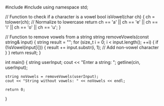 #include <iostream>
#include <string>
using namespace std;

// Function to check if a character is a vowel
bool isVowel(char ch) {
    ch = tolower(ch); // Normalize to lowercase
    return ch == 'a' || ch == 'e' || ch == 'i' || ch == 'o' || ch == 'u';
}

// Function to remove vowels from a string
string removeVowels(const string& input) {
    string result = "";
    for (size_t i = 0; i < input.length(); ++i) {
        if (!isVowel(input[i])) {
            result += input.substr(i, 1); // Add non-vowel character
        }
    }
    return result;
}

int main() {
    string userInput;
    cout << "Enter a string: ";
    getline(cin, userInput);

    string noVowels = removeVowels(userInput);
    cout << "String without vowels: " << noVowels << endl;

    return 0;
}
